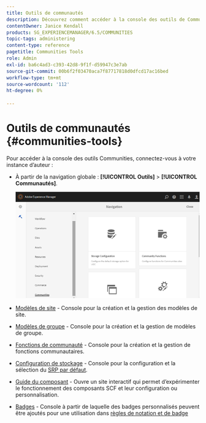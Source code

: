 ```yaml
---
title: Outils de communautés
description: Découvrez comment accéder à la console des outils de Communities par le biais de votre instance d’auteur.
contentOwner: Janice Kendall
products: SG_EXPERIENCEMANAGER/6.5/COMMUNITIES
topic-tags: administering
content-type: reference
pagetitle: Communities Tools
role: Admin
exl-id: ba6c4ad3-c393-42d8-9f1f-d59947c3e7ab
source-git-commit: 00b6f2f03470aca7f87717818d0dfcd17ac16bed
workflow-type: tm+mt
source-wordcount: '112'
ht-degree: 0%

---
```


# Outils de communautés {#communities-tools}

Pour accéder à la console des outils Communities, connectez-vous à votre instance d’auteur :

* À partir de la navigation globale : **[!UICONTROL Outils]** > **[!UICONTROL Communautés]**.

  ![communautés](assets/communities-home.png)

* [Modèles de site](sites.md) - Console pour la création et la gestion des modèles de site.

* [Modèles de groupe](tools-groups.md) - Console pour la création et la gestion de modèles de groupe.

* [Fonctions de communauté](functions.md) - Console pour la création et la gestion de fonctions communautaires.

* [Configuration de stockage](srp-config.md) - Console pour la configuration et la sélection du [SRP par défaut](working-with-srp.md).

* [Guide du composant](components-guide.md) - Ouvre un site interactif qui permet d’expérimenter le fonctionnement des composants SCF et leur configuration ou personnalisation.

* [Badges](badges.md) - Console à partir de laquelle des badges personnalisés peuvent être ajoutés pour une utilisation dans [règles de notation et de badge](implementing-scoring.md)
